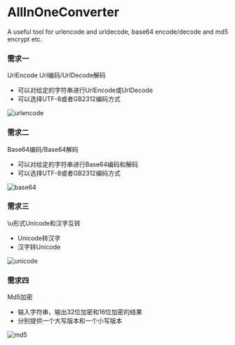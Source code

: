 AllInOneConverter
=================

A useful tool for urlencode and urldecode, base64 encode/decode and md5 encrypt etc.

### 需求一
UrlEncode Url编码/UrlDecode解码
* 可以对给定的字符串进行UrlEncode或UrlDecode
* 可以选择UTF-8或者GB2312编码方式

![urlencode][1]

### 需求二
Base64编码/Base64解码
* 可以对给定的字符串进行Base64编码和解码
* 可以选择UTF-8或者GB2312编码方式

![base64][2]

### 需求三
\u形式Unicode和汉字互转
* Unicode转汉字
* 汉字转Unicode

![unicode][3]

### 需求四
Md5加密
* 输入字符串，输出32位加密和16位加密的结果
* 分别提供一个大写版本和一个小写版本

![md5][4]


  [1]: http://images.cnitblog.com/blog/282019/201401/120020279571.png
  [2]: http://images.cnitblog.com/blog/282019/201401/120020505823.png
  [3]: http://images.cnitblog.com/blog/282019/201401/120021150198.png
  [4]: http://images.cnitblog.com/blog/282019/201401/120021236130.png